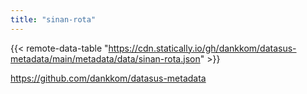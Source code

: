 ```yaml
---
title: "sinan-rota"
---
```


{{< remote-data-table "https://cdn.statically.io/gh/dankkom/datasus-metadata/main/metadata/data/sinan-rota.json" >}}

https://github.com/dankkom/datasus-metadata
